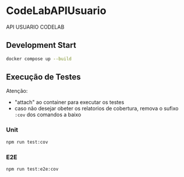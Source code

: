 # CodeLabAPIUsuario

API USUARIO CODELAB
## Development Start

```bash
docker compose up --build
```

## Execução de Testes

Atenção: 
- "attach" ao container para executar os testes
- caso não desejar obeter os relatorios de cobertura, remova o sufixo `:cov` dos comandos a baixo

### Unit
```bash
npm run test:cov
```

### E2E

```bash
npm run test:e2e:cov
```